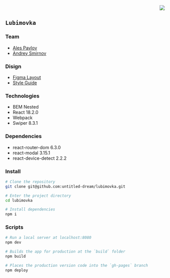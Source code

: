 <div dir='rtl'><a href='https://github.com/untitled-dream/lubimovka/blob/react/README.md'><img src='https://img.shields.io/badge/Читать на русском-blue'/></a></div>

## `Lubimovka`

### Team
- [Ales Pavlov](https://github.com/pavlovales/)
- [Andrey Smirnov](https://github.com/untitled-dream/)

### Disign
- [Figma Layout](https://www.figma.com/file/8RmFow9sgbN1Z1A2GTUY96/Lubimovka?node-id=0%3A337)
- [Style Guide](https://www.figma.com/proto/zpyHTGb3aKiAbpJJoIVqQ2/lubimovka?page-id=822%3A11417&node-id=859%3A13873&viewport=11728%2C2764%2C1.1076146364212036&scaling=min-zoom&starting-point-node-id=859%3A13873&hide-ui=1)

### Technologies
- BEM Nested
- React 18.2.0
- Webpack
- Swiper 8.3.1

### Dependencies
- react-router-dom 6.3.0
- react-modal 3.15.1
- react-device-detect 2.2.2

### Install

```bash
# Clone the repository
git clone git@github.com:untitled-dream/lubimovka.git

# Enter the project directory
cd lubimovka

# Install dependencies
npm i
```

### Scripts

```bash
# Run a local server at localhost:8080
npm dev

# Builds the app for production at the `build` folder
npm build

# Places the production version code into the `gh-pages` branch
npm deploy
```

